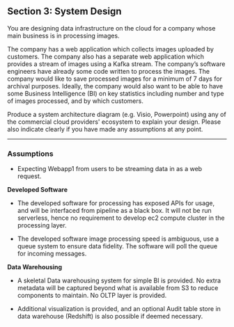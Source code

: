 ## Section 3: System Design

You are designing data infrastructure on the cloud for a company whose main business is in processing images.

The company has a web application which collects images uploaded by customers. The company also has a separate web application which provides a stream of images using a Kafka stream. The company’s software engineers have already some code written to process the images. The company would like to save processed images for a minimum of 7 days for archival purposes. Ideally, the company would also want to be able to have some Business Intelligence (BI) on key statistics including number and type of images processed, and by which customers.

Produce a system architecture diagram (e.g. Visio, Powerpoint) using any of the commercial cloud providers' ecosystem to explain your design. Please also indicate clearly if you have made any assumptions at any point.

---

### Assumptions

- Expecting Webapp1 from users to be streaming data in as a web request.

__Developed Software__
- The developed software for processing has exposed APIs for usage, and will be interfaced from pipeline as a black box. It will not be run serverless, hence no requirement to develop ec2 compute cluster in the processing layer. 

- The developed software image processing speed is ambiguous, use a queue system to ensure data fidelity. The software will poll the queue for incoming messages.

__Data Warehousing__
- A skeletal Data warehousing system for simple BI is provided. No extra metadata will be captured beyond what is available from S3 to reduce components to maintain. No OLTP layer is provided.

- Additional visualization is provided, and an optional Audit table store in data warehouse (Redshift) is also possible if deemed necessary. 
